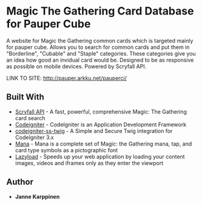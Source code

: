 # Magic The Gathering Card Database for Pauper Cube
A website for Magic the Gathering common cards which is targeted mainly for pauper cube.  Allows you to search for common cards and put them in "Borderline", "Cubable" and "Staple" categories. 
These categories give you an idea how good an invidual card would be.  Designed to be as responsive as possible on mobile devices. Powered by Scryfall API.

LINK TO SITE: http://pauper.arkku.net/pauperci/

## Built With

* [Scryfall API](https://scryfall.com/docs/api) - A fast, powerful, comprehensive Magic: The Gathering card search
* [Codeigniter](https://github.com/bcit-ci/CodeIgniter) - CodeIgniter is an Application Development Framework
* [codeigniter-ss-twig](https://github.com/kenjis/codeigniter-ss-twig) - A Simple and Secure Twig integration for CodeIgniter 3.x
* [Mana](https://github.com/andrewgioia/Mana) - Mana is a complete set of Magic: the Gathering mana, tap, and card type symbols as a pictographic font
* [Lazyload](https://github.com/verlok/lazyload) - Speeds up your web application by loading your content images, videos and iframes only as they enter the viewport
## Author

* **Janne Karppinen**
